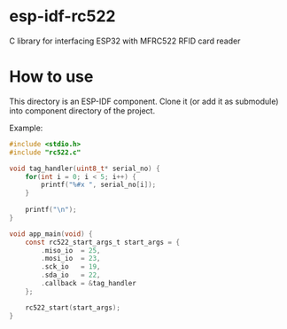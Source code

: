 # esp-idf-rc522
C library for interfacing ESP32 with MFRC522 RFID card reader

# How to use

This directory is an ESP-IDF component. Clone it (or add it as submodule) into component directory of the project.

Example:

```c
#include <stdio.h>
#include "rc522.c"

void tag_handler(uint8_t* serial_no) {
    for(int i = 0; i < 5; i++) {
        printf("%#x ", serial_no[i]);
    }
    
    printf("\n");
}

void app_main(void) {
    const rc522_start_args_t start_args = {
        .miso_io  = 25,
        .mosi_io  = 23,
        .sck_io   = 19,
        .sda_io   = 22,
        .callback = &tag_handler
    };

    rc522_start(start_args);
}
```
